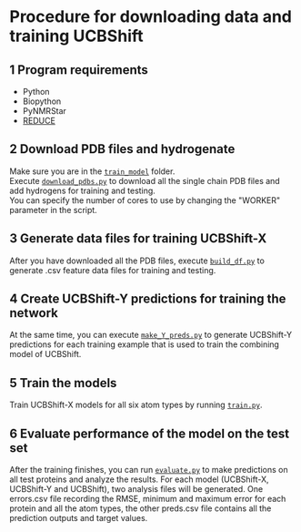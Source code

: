 # Procedure for downloading data and training UCBShift

## 1 Program requirements
* Python
* Biopython
* PyNMRStar
* [REDUCE](http://kinemage.biochem.duke.edu/software/reduce.php)

## 2 Download PDB files and hydrogenate
  Make sure you are in the [`train_model`]() folder.<br>
  Execute [`download_pdbs.py`]() to download all the single chain PDB files and add hydrogens for training and testing.<br>
  You can specify the number of cores to use by changing the "WORKER" parameter in the script.

## 3 Generate data files for training UCBShift-X
  After you have downloaded all the PDB files, execute [`build_df.py`]() to generate .csv feature data files for training and testing.

## 4 Create UCBShift-Y predictions for training the network
  At the same time, you can execute [`make_Y_preds.py`]() to generate UCBShift-Y predictions for each training example that is used to train the combining model of UCBShift.

## 5 Train the models
  Train UCBShift-X models for all six atom types by running [`train.py`]().

## 6 Evaluate performance of the model on the test set
  After the training finishes, you can run [`evaluate.py`]() to make predictions on all test proteins and analyze the results. For each model (UCBShift-X, UCBShift-Y and UCBShift), two analysis files will be generated. One errors.csv file recording the RMSE, minimum and maximum error for each protein and all the atom types, the other preds.csv file contains all the prediction outputs and target values.
